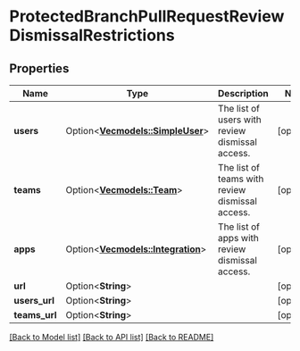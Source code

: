 # ProtectedBranchPullRequestReviewDismissalRestrictions

## Properties

Name | Type | Description | Notes
------------ | ------------- | ------------- | -------------
**users** | Option<[**Vec<models::SimpleUser>**](simple-user.md)> | The list of users with review dismissal access. | [optional]
**teams** | Option<[**Vec<models::Team>**](team.md)> | The list of teams with review dismissal access. | [optional]
**apps** | Option<[**Vec<models::Integration>**](integration.md)> | The list of apps with review dismissal access. | [optional]
**url** | Option<**String**> |  | [optional]
**users_url** | Option<**String**> |  | [optional]
**teams_url** | Option<**String**> |  | [optional]

[[Back to Model list]](../README.md#documentation-for-models) [[Back to API list]](../README.md#documentation-for-api-endpoints) [[Back to README]](../README.md)


